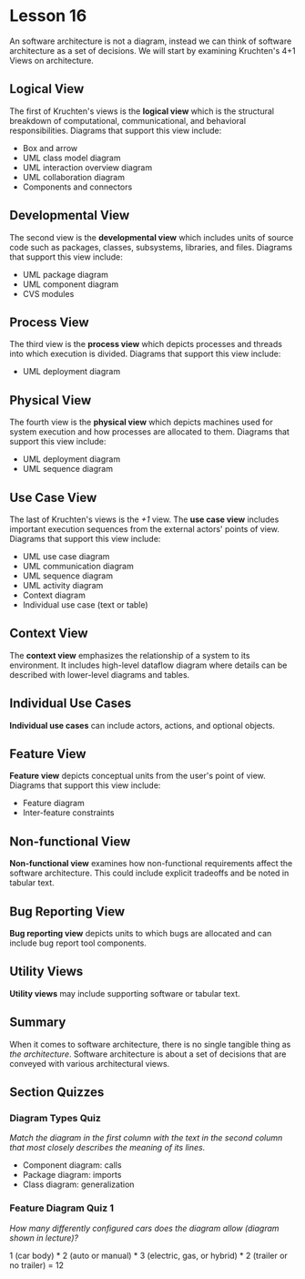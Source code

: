 # Lesson 16

An software architecture is not a diagram, instead we can think of software architecture as a set of decisions. We will start by examining Kruchten's 4+1 Views on architecture.

## Logical View

The first of Kruchten's views is the **logical view** which is the structural breakdown of computational, communicational, and behavioral responsibilities. Diagrams that support this view include:

- Box and arrow
- UML class model diagram
- UML interaction overview diagram
- UML collaboration diagram
- Components and connectors

## Developmental View

The second view is the **developmental view** which includes units of source code such as packages, classes, subsystems, libraries, and files. Diagrams that support this view include:

- UML package diagram
- UML component diagram
- CVS modules

## Process View

The third view is the **process view** which depicts processes and threads into which execution is divided. Diagrams that support this view include:

- UML deployment diagram

## Physical View

The fourth view is the **physical view** which depicts machines used for system execution and how processes are allocated to them. Diagrams that support this view include:

- UML deployment diagram
- UML sequence diagram

## Use Case View

The last of Kruchten's views is the _+1_ view. The **use case view** includes important execution sequences from the external actors' points of view. Diagrams that support this view include:

- UML use case diagram
- UML communication diagram
- UML sequence diagram
- UML activity diagram
- Context diagram
- Individual use case (text or table)

## Context View

The **context view** emphasizes the relationship of a system to its environment. It includes high-level dataflow diagram where details can be described with lower-level diagrams and tables.

## Individual Use Cases

**Individual use cases** can include actors, actions, and optional objects.

## Feature View

**Feature view** depicts conceptual units from the user's point of view. Diagrams that support this view include:

- Feature diagram
- Inter-feature constraints

## Non-functional View

**Non-functional view** examines how non-functional requirements affect the software architecture. This could include explicit tradeoffs and be noted in tabular text.

## Bug Reporting View

**Bug reporting view** depicts units to which bugs are allocated and can include bug report tool components.

## Utility Views

**Utility views** may include supporting software or tabular text.

## Summary

When it comes to software architecture, there is no single tangible thing as _the architecture_. Software architecture is about a set of decisions that are conveyed with various architectural views.

## Section Quizzes

### Diagram Types Quiz

_Match the diagram in the first column with the text in the second column that most closely describes the meaning of its lines._

- Component diagram: calls
- Package diagram: imports
- Class diagram: generalization

### Feature Diagram Quiz 1

_How many differently configured cars does the diagram allow (diagram shown in lecture)?_

1 (car body) \* 2 (auto or manual) \* 3 (electric, gas, or hybrid) \* 2 (trailer or no trailer) = 12

